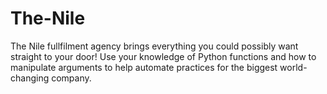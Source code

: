 # The-Nile

The Nile fullfilment agency brings everything you could possibly want straight to your door! Use your knowledge of Python functions and how to manipulate arguments to help automate practices for the biggest world-changing company.
